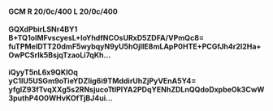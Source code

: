 #### GCM R 20/0c/400 L 20/0c/400
**GQXdPbirLSNr4BY1**<br/>**B+TQ1olMFvscyesL+IoYhdfNCOsURxD5ZDFA/VPmQc8=**<br/>**fuTPMelDTT20dmF5wybqyN9yU5hOjIIE8mLApP0HTE+PCGfJh4r2I2Ha+OwPCSrIk5BsjqTzaoLi7qKh...**<br/><br/>
**iQyyT5nL6x9QKlOq**<br/>**yC1IU5USGm9oTieYDZIig6i9TMddirUhZjPyVEnA5Y4=**<br/>**yfglZ93fTvqXXg5s2RNsjucoTtlPlYA2PDqYENhZDLnQQdoDxpbeOk3CwW3puthP4O0WHvKOfTjBJ4ui...**